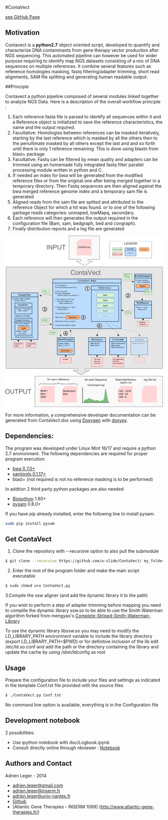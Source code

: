 #ContaVect

[see GitHub Page](http://a-slide.github.io/ContaVect) 

## Motivation
Contavect is a **python2.7** object oriented script, developed to quantify and characterize DNA contaminants from gene therapy vector production after NGS sequencing. This automated pipeline can however be used for wider purpose requiring to identify map NGS datasets consisting of a mix of DNA sequences on multiple references. It combine several features such as reference homologies masking, fastq filtering/adapter trimming, short read alignments, SAM file splitting and generating human readable output.

##Principle

Contavect a python pipeline composed of several modules linked together to analyze NGS Data. Here is a description of the overall workflow principle :

1. Each reference fasta file is parsed to identify all sequences within it and a Reference object is initialized to save the reference characteristics, the name and the output required.
2. Facultative: Homologies between references can be masked iteratively, starting by the last reference which is masked by all the others then to the penultimate masked by all others except the last and and so forth until there is only 1 reference remaining. This is done using blastn from blast+ package
3. Facultative: Fastq can be filtered by mean quality and adapters can be trimmed using an homemade fully integrated fastq filter parallel processing module written in python and C.
4. If needed an index for bwa will be generated from the modified reference files or from the original one after being merged together in a temporary directory. Then Fastq sequences are then aligned against the bwa merged reference genome index and a temporary sam file is generated
5. Aligned reads from the sam file are spitted and attributed to the reference Object for which a hit was found. or to one of the following garbage reads categories: unmaped, lowMapq, secondary.
6. Each reference will then generates the output required in the configuration file (Bam, sam, bedgraph, bed and covgraph).
7. Finally distribution reports and a log file are generated 

![ContaVect Design](https://raw.githubusercontent.com/a-slide/ContaVect/master/doc/img/ContaVectDesign.png)


For more information, a comprehensive developer documentation can be generated from ContaVect.dox using [Doxygen](https://github.com/doxygen/doxygen) with [doxypy](https://github.com/0xCAFEBABE/doxypy).

## Dependencies:

The program was developed under Linux Mint 16/17 and require a python 2.7 environment.
The following dependencies are required for proper program execution:

* [bwa 0.7.0+](https://github.com/lh3/bwa)
* [samtools 0.1.17+](https://github.com/samtools/samtools)
* blast+ (not required is not no reference masking is to be performed) 

In addtion 2 third party python packages are also needed 

* [Biopython](https://github.com/biopython/biopython) 1.60+
* [pysam](https://github.com/pysam-developers/pysam) 0.8.0+

If you have pip already installed, enter the following line to install pysam:
```bash
sudo pip install pysam
```

## Get ContaVect

1. Clone the repository with --recursive option to also pull the submodule
``` bash
$ git clone --recursive https://github.com/a-slide/ContaVect/ my_folder/
```

2. Enter the root of the program folder and make the main script executable
``` bash
$ sudo chmod u+x ContaVect.py
```

3.Compile the ssw aligner (and add the dynamic library it to the path)

If you wish to perform a step of adapter trimming before mapping you need to complile the dynamic library ssw.so to be able to use the Smith Waterman algorithm forked from mengyao's [Complete-Striped-Smith-Waterman-Library](https://github.com/mengyao/Complete-Striped-Smith-Waterman-Library)

To use the dynamic library libssw.so you may need to modify the LD_LIBRARY_PATH environment
variable to include the library directory (export LD_LIBRARY_PATH=$PWD) or for definitive
inclusion of the lib edit /etc/ld.so.conf and add the path or the directory containing the
library and update the cache by using /sbin/ldconfig as root

## Usage

Prepare the configuration file to include your files and settings as indicated in the template Conf.txt file provided with the source files

``` bash
$ ./ContaVect.py Conf.txt 
```
No command line option is available, everything is in the Configuration file

## Development notebook

2 possibilities:
* Use ipython notebook with doc/Logbook.ipynb
* Consult directly online through nbviewer : [Notebook](http://nbviewer.ipython.org/github/a-slide/ContaVect/blob/master/doc/Logbook.ipynb)

## Authors and Contact

Adrien Leger - 2014
* <adrien.leger@gmail.com>
* <adrien.leger@inserm.fr>
* <adrien.leger@univ-nantes.fr>
* [Github](https://github.com/a-slide)
* [Atlantic Gene Therapies - INSERM 1089] (http://www.atlantic-gene-therapies.fr/)




